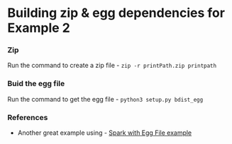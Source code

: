 # Building zip & egg dependencies for Example 2

### Zip
Run the command to create a zip file - `zip -r printPath.zip printpath`

### Buid the egg file
Run the command to get the egg file - `python3 setup.py bdist_egg`

### References
- Another great example using - [Spark with Egg File example](https://github.com/yadavj795/Spark-Python-Egg-File)